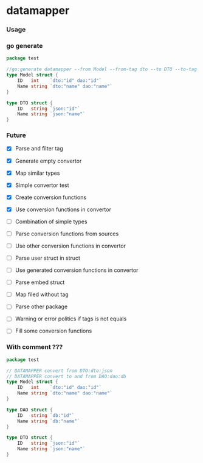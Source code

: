 # datamapper

### Usage

### go generate
```go
package test

//go:generate datamapper --from Model --from-tag dto --to DTO --to-tag json -s models.go -d model_dto_converter.go -p test  
type Model struct {
	ID   int    `dto:"id" dao:"id"`
	Name string `dto:"name" dao:"name"`
}

type DTO struct {
	ID   string `json:"id"`
	Name string `json:"name"`
}
```

### Future

* [x] Parse and filter tag
* [x] Generate empty convertor
* [x] Map similar types
* [x] Simple convertor test
* [x] Create conversion functions
* [x] Use conversion functions in convertor
* [ ] Combination of simple types
* [ ] Parse conversion functions from sources
* [ ] Use other conversion functions in convertor
* [ ] Parse user struct in struct
* [ ] Use generated conversion functions in convertor
* [ ] Parse embed struct
* [ ] Map filed without tag
* [ ] Parse other package
* [ ] Warning or error politics if tags is not equals
* [ ] Fill some conversion functions


### With comment ???

```go
package test

// DATAMAPPER convert from DTO:dto:json 
// DATAMAPPER convert to and from DAO:dao:db 
type Model struct {
	ID   int    `dto:"id" dao:"id"`
	Name string `dto:"name" dao:"name"`
}

type DAO struct {
	ID   string `db:"id"`
	Name string `db:"name"`
}

type DTO struct {
	ID   string `json:"id"`
	Name string `json:"name"`
}
```